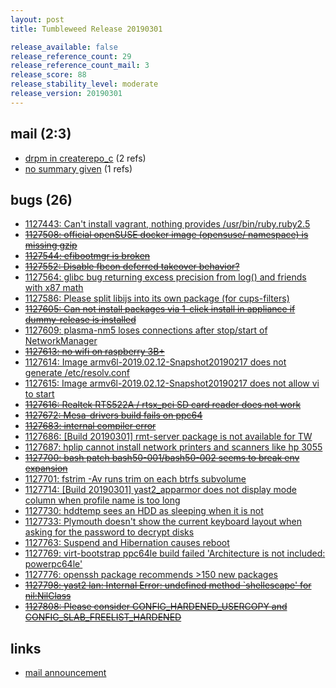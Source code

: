 ```yaml
---
layout: post
title: Tumbleweed Release 20190301

release_available: false
release_reference_count: 29
release_reference_count_mail: 3
release_score: 88
release_stability_level: moderate
release_version: 20190301
---
```


## mail (2:3)

- [drpm in createrepo_c](https://lists.opensuse.org/opensuse-factory/2019-03/msg00014.html) (2 refs)
- [no summary given](https://lists.opensuse.org/opensuse-factory/2019-03/msg00013.html) (1 refs)

## bugs (26)

<!--more-->

- [1127443: Can't install vagrant, nothing provides /usr/bin/ruby.ruby2.5](https://bugzilla.opensuse.org/show_bug.cgi?id=1127443)
- ~~[1127508: official openSUSE docker image (opensuse/ namespace) is missing gzip](https://bugzilla.opensuse.org/show_bug.cgi?id=1127508)~~
- ~~[1127544: efibootmgr is broken](https://bugzilla.opensuse.org/show_bug.cgi?id=1127544)~~
- ~~[1127552: Disable fbcon deferred takeover behavior?](https://bugzilla.opensuse.org/show_bug.cgi?id=1127552)~~
- [1127564: glibc bug returning excess precision from log() and friends with x87 math](https://bugzilla.opensuse.org/show_bug.cgi?id=1127564)
- [1127586: Please split libijs into its own package (for cups-filters)](https://bugzilla.opensuse.org/show_bug.cgi?id=1127586)
- ~~[1127605: Can not install packages via 1-click install in appliance if dummy-release is installed](https://bugzilla.opensuse.org/show_bug.cgi?id=1127605)~~
- [1127609: plasma-nm5 loses connections after stop/start of NetworkManager](https://bugzilla.opensuse.org/show_bug.cgi?id=1127609)
- ~~[1127613: no wifi on raspberry 3B+](https://bugzilla.opensuse.org/show_bug.cgi?id=1127613)~~
- [1127614: Image armv6l-2019.02.12-Snapshot20190217 does not generate /etc/resolv.conf](https://bugzilla.opensuse.org/show_bug.cgi?id=1127614)
- [1127615: Image armv6l-2019.02.12-Snapshot20190217 does not allow vi to start](https://bugzilla.opensuse.org/show_bug.cgi?id=1127615)
- ~~[1127616: Realtek RTS522A / rtsx_pci SD card reader does not work](https://bugzilla.opensuse.org/show_bug.cgi?id=1127616)~~
- ~~[1127672: Mesa-drivers build fails on ppc64](https://bugzilla.opensuse.org/show_bug.cgi?id=1127672)~~
- ~~[1127683: internal compiler error](https://bugzilla.opensuse.org/show_bug.cgi?id=1127683)~~
- [1127686: \[Build 20190301\] rmt-server package is not available for TW](https://bugzilla.opensuse.org/show_bug.cgi?id=1127686)
- [1127687: hplip cannot install network printers and scanners like hp 3055](https://bugzilla.opensuse.org/show_bug.cgi?id=1127687)
- ~~[1127700: bash patch bash50-001/bash50-002 seems to break env expansion](https://bugzilla.opensuse.org/show_bug.cgi?id=1127700)~~
- [1127701: fstrim -Av runs trim on each btrfs subvolume](https://bugzilla.opensuse.org/show_bug.cgi?id=1127701)
- [1127714: \[Build 20190301\] yast2_apparmor does not display mode column when profile name is too long](https://bugzilla.opensuse.org/show_bug.cgi?id=1127714)
- [1127730: hddtemp sees an HDD as sleeping when it is not](https://bugzilla.opensuse.org/show_bug.cgi?id=1127730)
- [1127733: Plymouth doesn't show the current keyboard layout when asking for the password to decrypt disks](https://bugzilla.opensuse.org/show_bug.cgi?id=1127733)
- [1127763: Suspend and Hibernation causes reboot](https://bugzilla.opensuse.org/show_bug.cgi?id=1127763)
- [1127769: virt-bootstrap ppc64le build failed 'Architecture is not included: powerpc64le'](https://bugzilla.opensuse.org/show_bug.cgi?id=1127769)
- [1127776: openssh package recommends >150 new packages](https://bugzilla.opensuse.org/show_bug.cgi?id=1127776)
- ~~[1127798: yast2 lan: Internal Error: undefined method `shellescape' for nil:NilClass](https://bugzilla.opensuse.org/show_bug.cgi?id=1127798)~~
- ~~[1127808: Please consider CONFIG_HARDENED_USERCOPY and CONFIG_SLAB_FREELIST_HARDENED](https://bugzilla.opensuse.org/show_bug.cgi?id=1127808)~~



## links

- [mail announcement](https://lists.opensuse.org/opensuse-factory/2019-03/msg00009.html)
